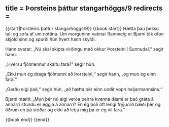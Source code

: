 title = Þorsteins þáttur stangarhöggs/9
redirects =
---

{{start|Þorsteins þáttur stangarhöggs/9}}
{{book start}}
Hætta þau þessu tali og sofa af um nóttina. Um morguninn vaknar Rannveig er Bjarni tók ofan skjöld sinn og spurði hún hvert hann skyldi.

Hann svarar: „Nú skal skipta virðingu með okkur Þorsteini í Sunnudal,“ segir hann.

„Hversu fjölmennur skaltu fara?“ segir hún.

„Ekki mun ég draga fjölmenni að Þorsteini,“ segir hann, „og mun ég einn fara.“

„Gerðu eigi það,“ segir hún, „að hætta þér einn undir vopn heljarmannsins.“

Bjarni mælti: „Mun þér nú eigi verða þeirra kvenna dæmi er það gráta á annarri stundu er eggja á annarri? En ég þoli oft lengi frýjuorð bæði þér og öðrum en þá stoðar og ekki að letja mig þá er ég vil fara.“

{{book end}}
{{end}}